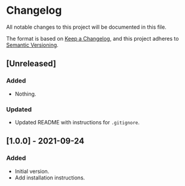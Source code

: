 # Changelog

All notable changes to this project will be documented in this file.

The format is based on [Keep a Changelog](https://keepachangelog.com/en/1.0.0/), and this project adheres to [Semantic Versioning](https://semver.org/spec/v2.0.0.html).

## [Unreleased]
### Added 
- Nothing.
### Updated 
- Updated README with instructions for `.gitignore`.

## [1.0.0] - 2021-09-24
### Added 
- Initial version.
- Add installation instructions.